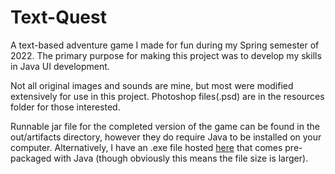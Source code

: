 # Text-Quest

A text-based adventure game I made for fun during my Spring semester of 2022. The primary purpose for making this project was to develop my skills in Java UI development.

Not all original images and sounds are mine, but most were modified extensively for use in this project. Photoshop files(.psd) are in the resources folder for those interested.

Runnable jar file for the completed version of the game can be found in the out/artifacts directory, however they do require Java to be installed on your computer. Alternatively, I have an .exe file hosted [here](https://drive.google.com/file/d/1EJDvMEZi16miWpHT72GNIK_eF1fmNWxD/view?usp=sharing) that comes pre-packaged with Java (though obviously this means the file size is larger). 
